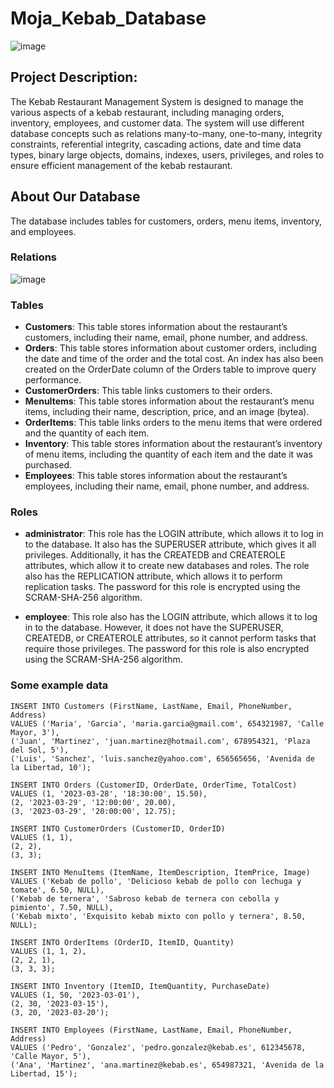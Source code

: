 # Moja_Kebab_Database
![image](https://user-images.githubusercontent.com/120745808/228325402-939fa720-8cac-4ece-ae75-cb5234bcc3d8.png)

## Project Description:
The Kebab Restaurant Management System is designed to manage the various aspects of a kebab restaurant, including managing orders, inventory, employees, and customer data. The system will use different database concepts such as relations many-to-many, one-to-many, integrity constraints, referential integrity, cascading actions, date and time data types, binary large objects, domains, indexes, users, privileges, and roles to ensure efficient management of the kebab restaurant.
## About Our Database
The database includes tables for customers, orders, menu items, inventory, and employees.

### Relations
![image](https://user-images.githubusercontent.com/120745808/228569152-600915ef-4e36-49a8-934b-7e6a420725c5.png)


### Tables
- **Customers**: This table stores information about the restaurant’s customers, including their name, email, phone number, and address.
- **Orders**: This table stores information about customer orders, including the date and time of the order and the total cost.
An index has also been created on the OrderDate column of the Orders table to improve query performance.
- **CustomerOrders**: This table links customers to their orders.
- **MenuItems**: This table stores information about the restaurant’s menu items, including their name, description, price, and an image (bytea).
- **OrderItems**: This table links orders to the menu items that were ordered and the quantity of each item.
- **Inventory**: This table stores information about the restaurant’s inventory of menu items, including the quantity of each item and the date it was purchased.
- **Employees**: This table stores information about the restaurant’s employees, including their name, email, phone number, and address.

### Roles
- **administrator**: This role has the LOGIN attribute, which allows it to log in to the database. It also has the SUPERUSER attribute, which gives it all privileges. Additionally, it has the CREATEDB and CREATEROLE attributes, which allow it to create new databases and roles. The role also has the REPLICATION attribute, which allows it to perform replication tasks. The password for this role is encrypted using the SCRAM-SHA-256 algorithm.

- **employee**: This role also has the LOGIN attribute, which allows it to log in to the database. However, it does not have the SUPERUSER, CREATEDB, or CREATEROLE attributes, so it cannot perform tasks that require those privileges. The password for this role is also encrypted using the SCRAM-SHA-256 algorithm.

### Some example data
~~~
INSERT INTO Customers (FirstName, LastName, Email, PhoneNumber, Address)
VALUES ('Maria', 'Garcia', 'maria.garcia@gmail.com', 654321987, 'Calle Mayor, 3'),
('Juan', 'Martinez', 'juan.martinez@hotmail.com', 678954321, 'Plaza del Sol, 5'),
('Luis', 'Sanchez', 'luis.sanchez@yahoo.com', 656565656, 'Avenida de la Libertad, 10');

INSERT INTO Orders (CustomerID, OrderDate, OrderTime, TotalCost)
VALUES (1, '2023-03-28', '18:30:00', 15.50),
(2, '2023-03-29', '12:00:00', 20.00),
(3, '2023-03-29', '20:00:00', 12.75);

INSERT INTO CustomerOrders (CustomerID, OrderID)
VALUES (1, 1),
(2, 2),
(3, 3);

INSERT INTO MenuItems (ItemName, ItemDescription, ItemPrice, Image)
VALUES ('Kebab de pollo', 'Delicioso kebab de pollo con lechuga y tomate', 6.50, NULL),
('Kebab de ternera', 'Sabroso kebab de ternera con cebolla y pimiento', 7.50, NULL),
('Kebab mixto', 'Exquisito kebab mixto con pollo y ternera', 8.50, NULL);

INSERT INTO OrderItems (OrderID, ItemID, Quantity)
VALUES (1, 1, 2),
(2, 2, 1),
(3, 3, 3);

INSERT INTO Inventory (ItemID, ItemQuantity, PurchaseDate)
VALUES (1, 50, '2023-03-01'),
(2, 30, '2023-03-15'),
(3, 20, '2023-03-20');

INSERT INTO Employees (FirstName, LastName, Email, PhoneNumber, Address)
VALUES ('Pedro', 'Gonzalez', 'pedro.gonzalez@kebab.es', 612345678, 'Calle Mayor, 5'),
('Ana', 'Martinez', 'ana.martinez@kebab.es', 654987321, 'Avenida de la Libertad, 15');
~~~


